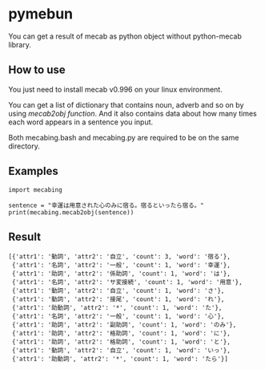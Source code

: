 # pymebun
You can get a result of mecab as python object without python-mecab library.

## How to use
<p>
You just need to install mecab v0.996 on your linux environment.
 </p>
<p>
You can get a list of dictionary that contains noun, adverb and so on by using <i>mecab2obj function</i>. And it also contains data about how many times each word appears in a sentence you input.
 </p>
<p>
Both mecabing.bash and mecabing.py are required to be on the same directory.
 </p>

## Examples
~~~
import mecabing

sentence = "幸運は用意された心のみに宿る。宿るといったら宿る。"
print(mecabing.mecab2obj(sentence))
~~~

## Result
~~~
[{'attr1': '動詞', 'attr2': '自立', 'count': 3, 'word': '宿る'},
 {'attr1': '名詞', 'attr2': '一般', 'count': 1, 'word': '幸運'},
 {'attr1': '助詞', 'attr2': '係助詞', 'count': 1, 'word': 'は'},
 {'attr1': '名詞', 'attr2': 'サ変接続', 'count': 1, 'word': '用意'},
 {'attr1': '動詞', 'attr2': '自立', 'count': 1, 'word': 'さ'},
 {'attr1': '動詞', 'attr2': '接尾', 'count': 1, 'word': 'れ'},
 {'attr1': '助動詞', 'attr2': '*', 'count': 1, 'word': 'た'},
 {'attr1': '名詞', 'attr2': '一般', 'count': 1, 'word': '心'},
 {'attr1': '助詞', 'attr2': '副助詞', 'count': 1, 'word': 'のみ'},
 {'attr1': '助詞', 'attr2': '格助詞', 'count': 1, 'word': 'に'},
 {'attr1': '助詞', 'attr2': '格助詞', 'count': 1, 'word': 'と'},
 {'attr1': '動詞', 'attr2': '自立', 'count': 1, 'word': 'いっ'},
 {'attr1': '助動詞', 'attr2': '*', 'count': 1, 'word': 'たら'}]
~~~
